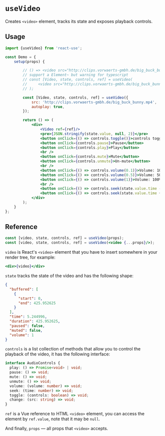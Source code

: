 # `useVideo`

Creates `<video>` element, tracks its state and exposes playback controls.


## Usage

```jsx
import {useVideo} from 'react-use';

const Demo = {
    setup(props) {

        // () => <video src="http://clips.vorwaerts-gmbh.de/big_buck_bunny.mp4" autoPlay={true}/>
        // support a Element~ but warning for typescript
        // const [Video, state, controls, ref] = useVideo(
        //     <video src="http://clips.vorwaerts-gmbh.de/big_buck_bunny.mp4" autoPlay={true}/>
        // );

        const [Video, state, controls, ref] = useVideo({
            src: 'http://clips.vorwaerts-gmbh.de/big_buck_bunny.mp4',
            autoplay: true,
        });

        return () => (
            <div>
                <Video ref={ref}/>
                <pre>{JSON.stringify(state.value, null, 2)}</pre>
                <button onClick={() => controls.toggle()}>controls toggle</button>
                <button onClick={controls.pause}>Pause</button>
                <button onClick={controls.play}>Play</button>
                <br />
                <button onClick={controls.mute}>Mute</button>
                <button onClick={controls.unmute}>Un-mute</button>
                <br />
                <button onClick={() => controls.volume(0.1)}>Volume: 10%</button>
                <button onClick={() => controls.volume(0.5)}>Volume: 50%</button>
                <button onClick={() => controls.volume(1)}>Volume: 100%</button>
                <br />
                <button onClick={() => controls.seek(state.value.time - 5)}>-5 sec</button>
                <button onClick={() => controls.seek(state.value.time + 5)}>+5 sec</button>
            </div>
        );
    }
};
```


## Reference

```jsx
const [video, state, controls, ref] = useVideo(props);
const [video, state, controls, ref] = useVideo(<video {...props}/>);
```

`video` is React's `<video>` element that you have to insert somewhere in your
render tree, for example:

```jsx
<div>{video}</div>
```

`state` tracks the state of the video and has the following shape:

```json
{
  "buffered": [
    {
      "start": 0,
      "end": 425.952625
    }
  ],
  "time": 5.244996,
  "duration": 425.952625,
  "paused": false,
  "muted": false,
  "volume": 1
}
```

`controls` is a list collection of methods that allow you to control the
playback of the video, it has the following interface:

```ts
interface AudioControls {
  play: () => Promise<void> | void;
  pause: () => void;
  mute: () => void;
  unmute: () => void;
  volume: (volume: number) => void;
  seek: (time: number) => void;
  toggle: (controls: boolean) => void;
  change: (src: string) => void;
}
```

`ref` is a Vue reference to HTML `<video>` element, you can access the element by
`ref.value`, note that it may be `null`.

And finally, `props` &mdash; all props that `<video>` accepts.